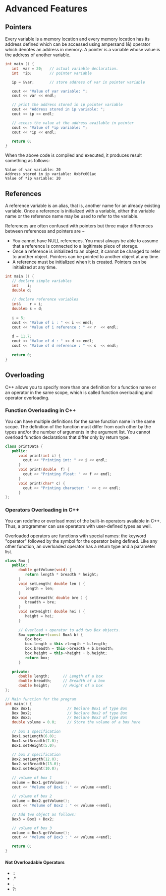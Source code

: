 
# Advanced Features

## Pointers

Every variable is a memory location and every memory location has its address defined which can be accessed using ampersand (&) operator which denotes an address in memory. A pointer is a variable whose value is the address of another variable.

```cpp
int main () {
   int  var = 20;   // actual variable declaration.
   int  *ip;        // pointer variable 

   ip = &var;       // store address of var in pointer variable

   cout << "Value of var variable: ";
   cout << var << endl;

   // print the address stored in ip pointer variable
   cout << "Address stored in ip variable: ";
   cout << ip << endl;

   // access the value at the address available in pointer
   cout << "Value of *ip variable: ";
   cout << *ip << endl;

   return 0;
}
```

When the above code is compiled and executed, it produces result something as follows:

```
Value of var variable: 20
Address stored in ip variable: 0xbfc601ac
Value of *ip variable: 20
```

## References

A reference variable is an alias, that is, another name for an already existing variable. Once a reference is initialized with a variable, either the variable name or the reference name may be used to refer to the variable.

References are often confused with pointers but three major differences between references and pointers are −

- You cannot have NULL references. You must always be able to assume that a reference is connected to a legitimate piece of storage.
- Once a reference is initialized to an object, it cannot be changed to refer to another object. Pointers can be pointed to another object at any time.
- A reference must be initialized when it is created. Pointers can be initialized at any time.

```cpp
int main () {
   // declare simple variables
   int    i;
   double d;
 
   // declare reference variables
   int&    r = i;
   double& s = d;
   
   i = 5;
   cout << "Value of i : " << i << endl;
   cout << "Value of i reference : " << r  << endl;
 
   d = 11.7;
   cout << "Value of d : " << d << endl;
   cout << "Value of d reference : " << s  << endl;
   
   return 0;
}
```

## Overloading

C++ allows you to specify more than one definition for a function name or an operator in the same scope, which is called function overloading and operator overloading.

### Function Overloading in C++

You can have multiple definitions for the same function name in the same scope. The definition of the function must differ from each other by the types and/or the number of arguments in the argument list. You cannot overload function declarations that differ only by return type.

```cpp
class printData {
   public:
      void print(int i) {
        cout << "Printing int: " << i << endl;
      }
      void print(double  f) {
        cout << "Printing float: " << f << endl;
      }
      void print(char* c) {
        cout << "Printing character: " << c << endl;
      }
};
```

### Operators Overloading in C++

You can redefine or overload most of the built-in operators available in C++. Thus, a programmer can use operators with user-defined types as well.

Overloaded operators are functions with special names: the keyword "operator" followed by the symbol for the operator being defined. Like any other function, an overloaded operator has a return type and a parameter list.

```cpp
class Box {
   public:
      double getVolume(void) {
         return length * breadth * height;
      }
      void setLength( double len ) {
         length = len;
      }
      void setBreadth( double bre ) {
         breadth = bre;
      }
      void setHeight( double hei ) {
         height = hei;
      }
      
      // Overload + operator to add two Box objects.
      Box operator+(const Box& b) {
         Box box;
         box.length = this->length + b.length;
         box.breadth = this->breadth + b.breadth;
         box.height = this->height + b.height;
         return box;
      }
      
   private:
      double length;      // Length of a box
      double breadth;     // Breadth of a box
      double height;      // Height of a box
};

// Main function for the program
int main() {
   Box Box1;                // Declare Box1 of type Box
   Box Box2;                // Declare Box2 of type Box
   Box Box3;                // Declare Box3 of type Box
   double volume = 0.0;     // Store the volume of a box here
 
   // box 1 specification
   Box1.setLength(6.0); 
   Box1.setBreadth(7.0); 
   Box1.setHeight(5.0);
 
   // box 2 specification
   Box2.setLength(12.0); 
   Box2.setBreadth(13.0); 
   Box2.setHeight(10.0);
 
   // volume of box 1
   volume = Box1.getVolume();
   cout << "Volume of Box1 : " << volume <<endl;
 
   // volume of box 2
   volume = Box2.getVolume();
   cout << "Volume of Box2 : " << volume <<endl;

   // Add two object as follows:
   Box3 = Box1 + Box2;

   // volume of box 3
   volume = Box3.getVolume();
   cout << "Volume of Box3 : " << volume <<endl;

   return 0;
}
```

#### Not Overloadable Operators

- ::
- .*
- .
- ?:
